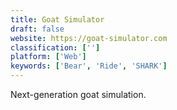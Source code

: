 ```yaml
---
title: Goat Simulator
draft: false 
website: https://goat-simulator.com
classification: ['']
platform: ['Web']
keywords: ['Bear', 'Ride', 'SHARK']
---
```

Next-generation goat simulation.